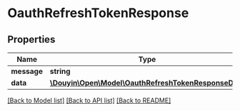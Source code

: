# OauthRefreshTokenResponse

## Properties
Name | Type | Description | Notes
------------ | ------------- | ------------- | -------------
**message** | **string** |  | [optional] 
**data** | [**\Douyin\Open\Model\OauthRefreshTokenResponseData**](OauthRefreshTokenResponseData.md) |  | [optional] 

[[Back to Model list]](../../README.md#documentation-for-models) [[Back to API list]](../../README.md#documentation-for-api-endpoints) [[Back to README]](../../README.md)

